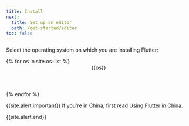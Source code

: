 ```yaml
---
title: Install
next:
  title: Set up an editor
  path: /get-started/editor
toc: false
---
```


Select the operating system on which you are installing Flutter:

<div class="card-deck mb-8">
{% for os in site.os-list %}
  <a class="card" href="/get-started/install/{{os | downcase}}">
    <div class="card-body">
      <header class="card-title text-center m-0">
        {{os}}
        <i class="fab fa-{{os | downcase}}"></i>
      </header>
    </div>
  </a>
{% endfor %}
</div>

{{site.alert.important}}
  If you're in China, first read [Using Flutter in China][].

  [Using Flutter in China]: {{site.repo.flutter}}/wiki/Using-Flutter-in-China
{{site.alert.end}}


